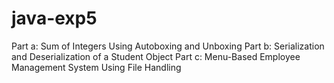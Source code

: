 # java-exp5
Part a: Sum of Integers Using Autoboxing and Unboxing Part b: Serialization and Deserialization of a Student Object Part c: Menu-Based Employee Management System Using File Handling
